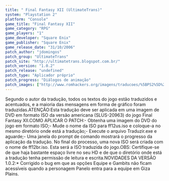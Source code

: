 ```yaml
---
title: " Final Fantasy XII (UltimateTrans)"
system: "Playstation 2"
platform: "Console"
game_title: "Final Fantasy XII"
game_category: "RPG"
game_players: "1"
game_developer: "Square Enix"
game_publisher: "Square Enix"
game_release_date: "31/10/2006"
patch_author: "jdomingos"
patch_group: "UltimateTrans"
patch_site: "http://ultimatetrans.blogspot.com.br/"
patch_version: "1.0.2"
patch_release: "undefined"
patch_type: "Aplicador próprio"
patch_progress: "Diálogos de animação"
patch_images: ["http://www.romhackers.org/imagens/traducoes/%5BPS2%5D%20Final%20Fantasy%20XII%20-%20UltimateTrans%20-%201.jpg","http://www.romhackers.org/imagens/traducoes/%5BPS2%5D%20Final%20Fantasy%20XII%20-%20UltimateTrans%20-%202.jpg","http://www.romhackers.org/imagens/traducoes/%5BPS2%5D%20Final%20Fantasy%20XII%20-%20UltimateTrans%20-%203.jpg"]
---
```

Segundo o autor da tradução, todos os textos do jogo estão traduzidos e acentuados, e a maioria das mensagens em forma de gráfico foram traduzidas.ATENÇÃO:Esta tradução deve ser aplicada em uma imagem de DVD em formato ISO da versão americana (SLUS-20963) do jogo Final Fantasy XII.COMO APLICAR O PATCH:- Obtenha uma imagem do DVD do jogo em formato ISO;- Mude o nome da ISO para ff12us.iso e coloque-a no mesmo diretório onde está a tradução;- Execute o arquivo Traduzir.exe e aguarde;- Uma janela do prompt de comando mostrará o progresso da aplicação da tradução. No final do processo, uma nova ISO será criada com o nome de ff12br.iso. Esta será a ISO traduzida do jogo.OBS: Certifique-se de que haja bastante espaço livre no seu HD e de que o diretório onde está a tradução tenha permissão de leitura e escrita.NOVIDADES DA VERSÃO 1.0.2:* Corrigido o bug em que as opções Equipe e Gambits não ficam acessíveis quando a personagem Panelo entra para a equipe em Giza Plains.